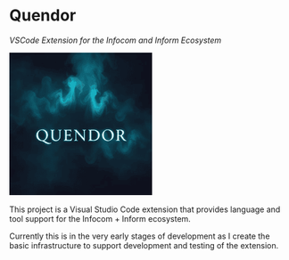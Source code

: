 <style>
img[src*="#center"] { 
  display: block;
  margin: auto;
}
</style>

# Quendor

_VSCode Extension for the Infocom and Inform Ecosystem_

![Quendor](assets/quendor-256x256.png#center)

This project is a Visual Studio Code extension that provides language and tool support for the Infocom + Inform ecosystem.

Currently this is in the very early stages of development as I create the basic infrastructure to support development and testing of the extension.
